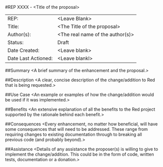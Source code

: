 #REP XXXX - \<Title of the proposal\>
<table>
  <tr>
    <td>REP:</td>
    <td>&lt;Leave Blank&gt;</td>
  </tr>
  <tr>
    <td>Title:</td>
    <td>&lt;The Title of the proposal&gt;</td>
  </tr>
  <tr>
    <td>Author(s):</td>
    <td>&lt;The real name of the author(s)&gt;</td>
  </tr>
  <tr>
    <td>Status:</td>
    <td>Draft</td>
  </tr>
  <tr>
    <td>Date Created:</td>
    <td>&lt;Leave blank&gt;</td>
  </tr>
  <tr>
    <td>Date Last Actioned:</td>
    <td>&lt;Leave blankl&gt;</td>
  </tr>
</table>

##Summary
\<A brief summary of the enhancement and the proposal.\>
     
##Description
\<A clear, concise description of the change/addition to Red that is being requested.\>

##Use Case
\<An example or examples of how the change/addition would be used if it was implemented.\>

##Benefits
\<An extensive explanation of all the benefits to the Red project supported by the rationale behind each benefit.\>

##Consequences
\<Every enhancement, no matter how beneficial, will have some consequences that will need to be addressed. These range from requiring changes to existing documentation through to breaking all previous code (and probably beyond).\>

##Assistance
\<Details of any assistance the proposer(s) is willing to give to implement the change/addition. This could be in the form of code, written tests, documentation or a donation.\>